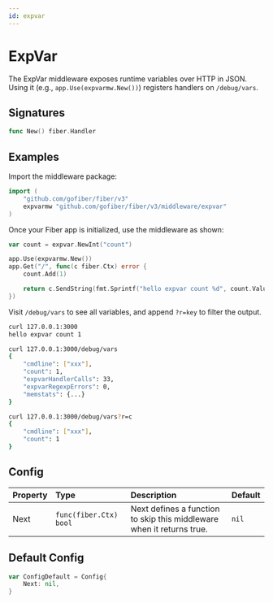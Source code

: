 ```yaml
---
id: expvar
---
```


# ExpVar

The ExpVar middleware exposes runtime variables over HTTP in JSON. Using it (e.g., `app.Use(expvarmw.New())`) registers handlers on `/debug/vars`.

## Signatures

```go
func New() fiber.Handler
```

## Examples

Import the middleware package:

```go
import (
    "github.com/gofiber/fiber/v3"
    expvarmw "github.com/gofiber/fiber/v3/middleware/expvar"
)
```

Once your Fiber app is initialized, use the middleware as shown:

```go
var count = expvar.NewInt("count")

app.Use(expvarmw.New())
app.Get("/", func(c fiber.Ctx) error {
    count.Add(1)

    return c.SendString(fmt.Sprintf("hello expvar count %d", count.Value()))
})
```

Visit `/debug/vars` to see all variables, and append `?r=key` to filter the output.

```bash
curl 127.0.0.1:3000
hello expvar count 1

curl 127.0.0.1:3000/debug/vars
{
    "cmdline": ["xxx"],
    "count": 1,
    "expvarHandlerCalls": 33,
    "expvarRegexpErrors": 0,
    "memstats": {...}
}

curl 127.0.0.1:3000/debug/vars?r=c
{
    "cmdline": ["xxx"],
    "count": 1
}
```

## Config

| Property | Type                    | Description                                                         | Default |
|:---------|:------------------------|:--------------------------------------------------------------------|:--------|
| Next     | `func(fiber.Ctx) bool` | Next defines a function to skip this middleware when it returns true. | `nil`   |

## Default Config

```go
var ConfigDefault = Config{
    Next: nil,
}
```
